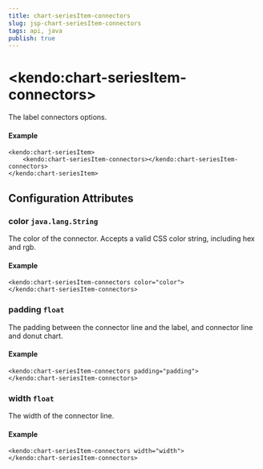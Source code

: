 ```yaml
---
title: chart-seriesItem-connectors
slug: jsp-chart-seriesItem-connectors
tags: api, java
publish: true
---
```


# \<kendo:chart-seriesItem-connectors\>

The label connectors options.

#### Example
    <kendo:chart-seriesItem>
        <kendo:chart-seriesItem-connectors></kendo:chart-seriesItem-connectors>
    </kendo:chart-seriesItem>

## Configuration Attributes

### color `java.lang.String`

The color of the connector. Accepts a valid CSS color string, including hex and rgb.

#### Example
    <kendo:chart-seriesItem-connectors color="color">
    </kendo:chart-seriesItem-connectors>

### padding `float`

The padding between the connector line and the label, and connector line and donut chart.

#### Example
    <kendo:chart-seriesItem-connectors padding="padding">
    </kendo:chart-seriesItem-connectors>

### width `float`

The width of the connector line.

#### Example
    <kendo:chart-seriesItem-connectors width="width">
    </kendo:chart-seriesItem-connectors>

